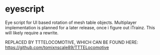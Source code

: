 # eyescript
Eye script for UI based rotation of mesh table objects.
 Multiplayer implementation is planned for a later release, once i figure out iTrainz. This will likely require a rewrite.

REPLACED BY TTTELOCOMOTIVE, WHICH CAN BE FOUND HERE:
https://github.com/tomixnscale89/TTTELocomotive
